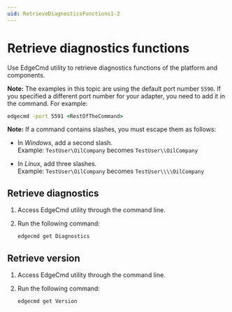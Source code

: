 ```yaml
---
uid: RetrieveDiagnosticsFunctions1-2
---
```


# Retrieve diagnostics functions

Use EdgeCmd utility to retrieve diagnostics functions of the platform and components.

**Note:** The examples in this topic are using the default port number `5590`. If you specified a different port number for your adapter, you need to add it in the command. For example:

```cmd
edgecmd -port 5591 <RestOfTheCommand>
```

**Note:** If a command contains slashes, you must escape them as follows:<br> 
  - In *Windows*, add a second slash.<br> 
       Example: `TestUser\OilCompany` becomes `TestUser\\OilCompany`

  - In *Linux*, add three slashes.<br>
       Example: `TestUser\OilCompany` becomes `TestUser\\\\OilCompany`

## Retrieve diagnostics

1. Access EdgeCmd utility through the command line.
2. Run the following command:

    ```cmd
    edgecmd get Diagnostics
    ```

## Retrieve version

1. Access EdgeCmd utility through the command line.
2. Run the following command:

    ```cmd
    edgecmd get Version
    ```
